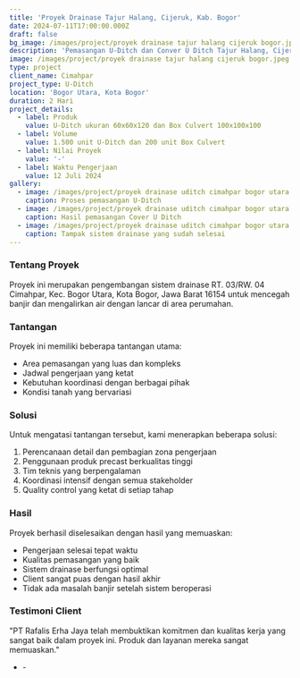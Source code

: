 ```yaml
---
title: 'Proyek Drainase Tajur Halang, Cijeruk, Kab. Bogor'
date: 2024-07-11T17:00:00.000Z
draft: false
bg_image: /images/project/proyek drainase tajur halang cijeruk bogor.jpeg
description: 'Pemasangan U-Ditch dan Conver U Ditch Tajur Halang, Cijeruk, Kab. Bogor'
image: /images/project/proyek drainase tajur halang cijeruk bogor.jpeg
type: project
client_name: Cimahpar
project_type: U-Ditch
location: 'Bogor Utara, Kota Bogor'
duration: 2 Hari
project_details:
  - label: Produk
    value: U-Ditch ukuran 60x60x120 dan Box Culvert 100x100x100
  - label: Volume
    value: 1.500 unit U-Ditch dan 200 unit Box Culvert
  - label: Nilai Proyek
    value: '-'
  - label: Waktu Pengerjaan
    value: 12 Juli 2024
gallery:
  - image: /images/project/proyek drainase uditch cimahpar bogor utara.jpeg
    caption: Proses pemasangan U-Ditch
  - image: /images/project/proyek drainase uditch cimahpar bogor utara.jpeg
    caption: Hasil pemasangan Cover U Ditch
  - image: /images/project/proyek drainase uditch cimahpar bogor utara.jpeg
    caption: Tampak sistem drainase yang sudah selesai
---
```


### Tentang Proyek

Proyek ini merupakan pengembangan sistem drainase RT. 03/RW. 04 Cimahpar, Kec. Bogor Utara, Kota Bogor, Jawa Barat 16154 untuk mencegah banjir dan mengalirkan air dengan lancar di area perumahan.

### Tantangan

Proyek ini memiliki beberapa tantangan utama:

* Area pemasangan yang luas dan kompleks
* Jadwal pengerjaan yang ketat
* Kebutuhan koordinasi dengan berbagai pihak
* Kondisi tanah yang bervariasi

### Solusi

Untuk mengatasi tantangan tersebut, kami menerapkan beberapa solusi:

1. Perencanaan detail dan pembagian zona pengerjaan
2. Penggunaan produk precast berkualitas tinggi
3. Tim teknis yang berpengalaman
4. Koordinasi intensif dengan semua stakeholder
5. Quality control yang ketat di setiap tahap

### Hasil

Proyek berhasil diselesaikan dengan hasil yang memuaskan:

* Pengerjaan selesai tepat waktu
* Kualitas pemasangan yang baik
* Sistem drainase berfungsi optimal
* Client sangat puas dengan hasil akhir
* Tidak ada masalah banjir setelah sistem beroperasi

### Testimoni Client

"PT Rafalis Erha Jaya telah membuktikan komitmen dan kualitas kerja yang sangat baik dalam proyek ini. Produk dan layanan mereka sangat memuaskan."

* \-
